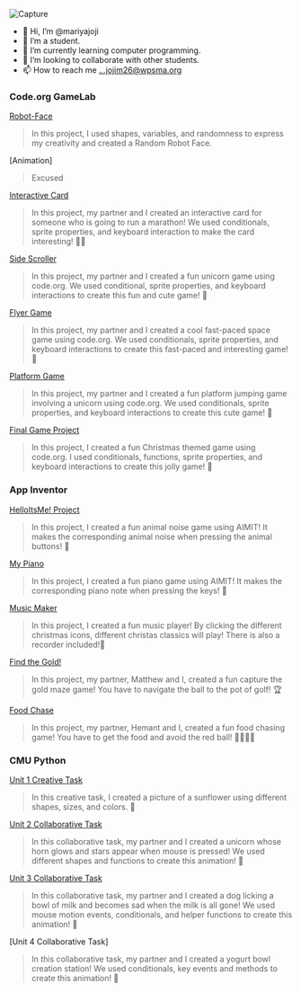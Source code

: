 ![Capture](https://github.com/mariyajoji/mariyajoji/assets/146843830/a371c9e1-193d-4742-bf5d-f06ba4b40b0a)

- 👋 Hi, I’m @mariyajoji
- 👀 I’m a student.
- 🌱 I’m currently learning computer programming. 
- 💞️ I’m looking to collaborate with other students.
- 📫 How to reach me ...jojim26@wpsma.org

### Code.org GameLab 

[Robot-Face](https://mariyajoji.github.io/Robot-Face/)
>In this project, I used shapes, variables, and randomness to express my creativity and created a Random Robot Face.

[Animation]
>Excused

[Interactive Card](https://studio.code.org/projects/gamelab/3-Zz-5IipWn8F3g0QEs1UWCXgaqDxf1xXwwYo846HYQ/)
>In this project, my partner and I created an interactive card for someone who is going to run a marathon! We used conditionals, sprite properties, and keyboard interaction to make the card interesting! 🏃‍♂️

[Side Scroller](https://studio.code.org/projects/gamelab/AX_RYeTWfZvK_srDEFhY6UFnO8Ha5jvWae1XYMq4elE)
>In this project, my partner and I created a fun unicorn game using code.org. We used conditional, sprite properties, and keyboard interactions to create this fun and cute game! 💟

[Flyer Game](https://studio.code.org/projects/gamelab/xgF-kIbRko6TKXyLD9ihVOXpOLjZZyhZbZeaoIpD3Po/view)
>In this project, my partner and I created a cool fast-paced space game using code.org. We used conditionals, sprite properties, and keyboard interactions to create this fast-paced and interesting game! 👾

[Platform Game](https://studio.code.org/projects/gamelab/qWjKkwxvz5fPvt1G-k95DCf-L9nfRGNaERd97Ov_cOc/)
>In this project, my partner and I created a fun platform jumping game involving a unicorn using code.org. We used conditionals, sprite properties, and keyboard interactions to create this cute game! 🦄

[Final Game Project](https://studio.code.org/projects/gamelab/A1GAK88LKrrDPe_yhuWdHRwh8dTq9GCN7JIc04vQfhI)
>In this project, I created a fun Christmas themed game using code.org. I used conditionals, functions, sprite properties, and keyboard interactions to create this jolly game! 🦌

### App Inventor

[HelloItsMe! Project](https://gallery.appinventor.mit.edu/?galleryid=3b09ea79-7666-4ac3-8afa-98dc76ba947d)
>In this project, I created a fun animal noise game using AIMIT! It makes the corresponding animal noise when pressing the animal buttons! 🦁

[My Piano](https://gallery.appinventor.mit.edu/?galleryid=08e818f5-ff87-45dd-9611-a658fdd64c62)
>In this project, I created a fun piano game using AIMIT! It makes the corresponding piano note when pressing the keys! 🎵

[Music Maker](https://gallery.appinventor.mit.edu/?galleryid=4f4e2f34-cfa0-479d-afde-97376dc01d0a)
>In this project, I created a fun music player! By clicking the different christmas icons, different christas classics will play! There is also a recorder included!🎄

[Find the Gold!](https://gallery.appinventor.mit.edu/?galleryid=1ec05cef-f3d1-4b25-b7d8-7dc8ee8cb318)
>In this project, my partner, Matthew and I, created a fun capture the gold maze game! You have to navigate the ball to the pot of golf! 🏆

[Food Chase](https://gallery.appinventor.mit.edu/?galleryid=7b66eb83-eda4-4202-b272-73c009f15817)
>In this project, my partner, Hemant and I, created a fun food chasing game! You have to get the food and avoid the red ball! 🍌🍅🥑🥦

### CMU Python

[Unit 1 Creative Task](https://academy.cs.cmu.edu/sharing/papayaWhipPanda4742)
>In this creative task, I created a picture of a sunflower using different shapes, sizes, and colors. 🌻

[Unit 2 Collaborative Task](https://academy.cs.cmu.edu/sharing/moccasinOctopus6180)
>In this collaborative task, my partner and I created a unicorn whose horn glows and stars appear when mouse is pressed! We used different shapes and functions to create this animation! 🦄

[Unit 3 Collaborative Task](https://academy.cs.cmu.edu/sharing/greenYellowCrocodile4299)
>In this collaborative task, my partner and I created a dog licking a bowl of milk and becomes sad when the milk is all gone! We used mouse motion events, conditionals, and helper functions to create this animation! 🐶

[Unit 4 Collaborative Task]
>In this collaborative task, my partner and I created a yogurt bowl creation station! We used conditionals, key events and methods to create this animation! 🥝

